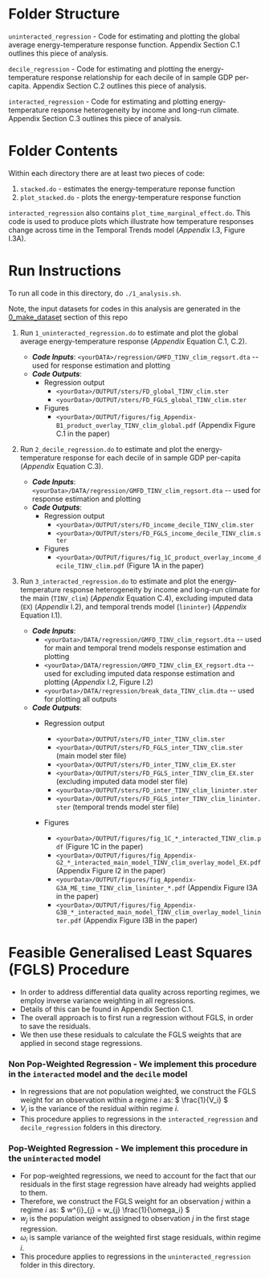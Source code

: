 # Folder Structure

`uninteracted_regression` - Code for estimating and plotting the global average energy-temperature response function. Appendix Section C.1 outlines this piece of analysis.

`decile_regression` - Code for estimating and plotting the energy-temperature response relationship for each decile of in sample GDP per-capita. Appendix Section C.2 outlines this piece of analysis.

`interacted_regression` - Code for estimating and plotting energy-temperature response heterogeneity by income and long-run climate. Appendix Section C.3 outlines this piece of analysis.

# Folder Contents

Within each directory there are at least two pieces of code:
1. `stacked.do` - estimates the energy-temperature reponse function
2. `plot_stacked.do` - plots the energy-temperature response function

`interacted_regression` also contains `plot_time_marginal_effect.do`. This code is used to produce plots which illustrate how temperature responses change across time in the Temporal Trends model (*Appendix* I.3, Figure I.3A). 

# Run Instructions
To run all code in this directory, do `./1_analysis.sh`. 

Note, the input datasets for codes in this analysis are generated in the [0_make_dataset](https://gitlab.com/ClimateImpactLab/Impacts/energy-code-release/tree/master/0_make_dataset) section of this repo

1. Run `1_uninteracted_regression.do` to estimate and plot the global average energy-temperature response (*Appendix* Equation C.1, C.2).
	* ***Code Inputs***: `<yourDATA>/regression/GMFD_TINV_clim_regsort.dta` -- used for response estimation and plotting
	* ***Code Outputs***:
	    * Regression output  
    		* `<yourData>/OUTPUT/sters/FD_global_TINV_clim.ster`
    		* `<yourData>/OUTPUT/sters/FD_FGLS_global_TINV_clim.ster`
		* Figures
	    	* `<yourData>/OUTPUT/figures/fig_Appendix-B1_product_overlay_TINV_clim_global.pdf` (Appendix Figure C.1 in the paper)


2. Run `2_decile_regression.do` to estimate and plot the energy-temperature response for each decile of in sample GDP per-capita (*Appendix* Equation C.3).
	* ***Code Inputs***: `<yourData>/DATA/regression/GMFD_TINV_clim_regsort.dta` -- used for response estimation and plotting
	* ***Code Outputs***:
	    * Regression output  
		    * `<yourData>/OUTPUT/sters/FD_income_decile_TINV_clim.ster`
		    * `<yourData>/OUTPUT/sters/FD_FGLS_income_decile_TINV_clim.ster`
    	* Figures
            * `<yourData>/OUTPUT/figures/fig_1C_product_overlay_income_decile_TINV_clim.pdf` (Figure 1A in the paper)


3. Run `3_interacted_regression.do` to estimate and plot the energy-temperature response heterogeneity by income and long-run climate for the main (`TINV_clim`) (*Appendix* Equation C.4), excluding imputed data (`EX`) (*Appendix* I.2), and temporal trends model (`lininter`) (*Appendix* Equation I.1).
	* ***Code Inputs***: 
		* `<yourData>/DATA/regression/GMFD_TINV_clim_regsort.dta` -- used for main and temporal trend models response estimation and plotting
		* `<yourData>/DATA/regression/GMFD_TINV_clim_EX_regsort.dta` -- used for excluding imputed data response estimation and plotting (*Appendix* I.2, Figure I.2)
		* `<yourData>/DATA/regression/break_data_TINV_clim.dta` -- used for plotting all outputs
	* ***Code Outputs***:
	    * Regression output  
    		* `<yourData>/OUTPUT/sters/FD_inter_TINV_clim.ster`
    		* `<yourData>/OUTPUT/sters/FD_FGLS_inter_TINV_clim.ster` (main model ster file)
    		* `<yourData>/OUTPUT/sters/FD_inter_TINV_clim_EX.ster`
    		* `<yourData>/OUTPUT/sters/FD_FGLS_inter_TINV_clim_EX.ster` (excluding imputed data model ster file)
    		* `<yourData>/OUTPUT/sters/FD_inter_TINV_clim_lininter.ster`
    		* `<yourData>/OUTPUT/sters/FD_FGLS_inter_TINV_clim_lininter.ster` (temporal trends model ster file)

		* Figures
        	* `<yourData>/OUTPUT/figures/fig_1C_*_interacted_TINV_clim.pdf` (Figure 1C in the paper) 
    		* `<yourData>/OUTPUT/figures/fig_Appendix-G2_*_interacted_main_model_TINV_clim_overlay_model_EX.pdf` (Appendix Figure I2 in the paper)
    		* `<yourData>/OUTPUT/figures/fig_Appendix-G3A_ME_time_TINV_clim_lininter_*.pdf` (Appendix Figure I3A in the paper)
    		* `<yourData>/OUTPUT/figures/fig_Appendix-G3B_*_interacted_main_model_TINV_clim_overlay_model_lininter.pdf` (Appendix Figure I3B in the paper)

# Feasible Generalised Least Squares (FGLS) Procedure

* In order to address differential data quality across reporting regimes, we employ inverse variance weighting in all regressions. 
* Details of this can be found in Appendix Section C.1.
* The overall approach is to first run a regression without FGLS, in order to save the residuals.
* We then use these residuals to calculate the FGLS weights that are applied in second stage regressions.

### Non Pop-Weighted Regression - We implement this procedure in the `interacted` model and the `decile` model

* In regressions that are not population weighted, we construct the FGLS weight for an observation within a regime $`i`$ as:
$` \frac{1}{V_i} `$
* $` V_i `$ is the variance of the residual within regime $` i `$.
* This procedure applies to regressions in the `interacted_regression` and `decile_regression` folders in this directory. 

### Pop-Weighted Regression - We implement this procedure in the `uninteracted` model

* For pop-weighted regressions, we need to account for the fact that our residuals in the first stage regression have already had weights applied to them.
* Therefore, we construct the FGLS weight for an observation $` j `$ within a regime $`i`$ as: $` w^{i}_{j} = w_{j} \frac{1}{\omega_i} `$
* $` w_{j} `$ is the population weight assigned to observation $` j `$ in the first stage regression. 
* $` \omega_i `$ is sample variance of the weighted first stage residuals, within regime $` i `$. 
* This procedure applies to regressions in the `uninteracted_regression` folder in this directory. 
